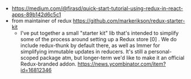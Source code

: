 - https://medium.com/@firasd/quick-start-tutorial-using-redux-in-react-apps-89b142d6c5c1
- from maintainer of redux https://github.com/markerikson/redux-starter-kit
  - I've put together a small "starter kit" lib that's intended to simplify some of the process around setting up a Redux store [0] . We do include redux-thunk by default there, as well as Immer for simplifying immutable updates in reducers. It's still a personal-scoped package atm, but longer-term we'd like to make it an official Redux-branded addon. https://news.ycombinator.com/item?id=16812346